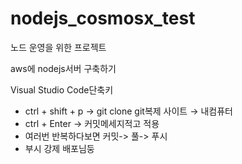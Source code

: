 # nodejs_cosmosx_test
노드 운영을 위한 프로젝트

aws에 nodejs서버 구축하기
 
 Visual Studio Code단축키
 - ctrl + shift + p  → git clone  git복제   사이트 → 내컴퓨터
 - ctrl + Enter → 커밋메세지적고 적용
 - 여러번 반복하다보면  커밋-> 풀-> 푸시
 - 부시 강제 배포님둥
